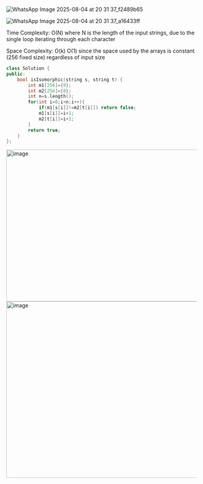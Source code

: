 
![WhatsApp Image 2025-08-04 at 20 31 37_f2489b65](https://github.com/user-attachments/assets/0b711393-6cc1-48c6-bde8-123d08331556)

![WhatsApp Image 2025-08-04 at 20 31 37_a16433ff](https://github.com/user-attachments/assets/8954ba2b-1440-4013-b70d-59579eca9826)




Time Complexity: O(N) where N is the length of the input strings, due to the single loop iterating through each character

Space Complexity: O(k) O(1) since the space used by the arrays is constant (256 fixed size) regardless of input size


```cpp
class Solution {
public:
    bool isIsomorphic(string s, string t) {
        int m1[256]={0};
        int m2[256]={0};
        int n=s.length();
        for(int i=0;i<n;i++){
            if(m1[s[i]]!=m2[t[i]]) return false;
            m1[s[i]]=i+1;
            m2[t[i]]=i+1;
        }
        return true;
    }
};
```

<img width="1022" height="402" alt="image" src="https://github.com/user-attachments/assets/cc695448-255e-4443-95fe-397fa632a896" />

<img width="1008" height="467" alt="image" src="https://github.com/user-attachments/assets/60e3bff8-8f02-470b-84af-061f2414933f" />
